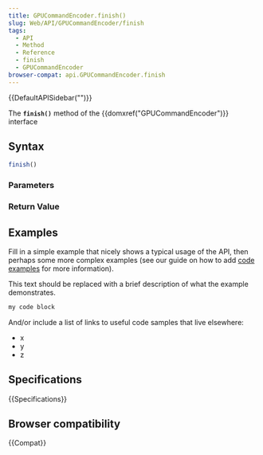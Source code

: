 ```yaml
---
title: GPUCommandEncoder.finish()
slug: Web/API/GPUCommandEncoder/finish
tags:
  - API
  - Method
  - Reference
  - finish
  - GPUCommandEncoder
browser-compat: api.GPUCommandEncoder.finish
---
```

{{DefaultAPISidebar("")}}

The **`finish()`** method of the {{domxref("GPUCommandEncoder")}} interface 

## Syntax

```js
finish()
```

### Parameters



### Return Value



## Examples

Fill in a simple example that nicely shows a typical usage of the API, then perhaps some more complex examples (see our guide on how to add [code examples](/en-US/docs/MDN/Contribute/Structures/Code_examples) for more information).

This text should be replaced with a brief description of what the example demonstrates.

```js
my code block
```

And/or include a list of links to useful code samples that live elsewhere:

*   x
*   y
*   z

## Specifications

{{Specifications}}

## Browser compatibility

{{Compat}}

